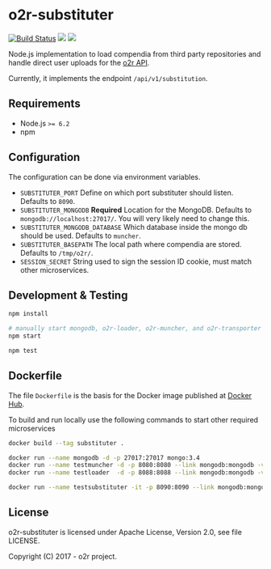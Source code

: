 # o2r-substituter

[![Build Status](https://travis-ci.org/o2r-project/o2r-substituter.svg?branch=master)](https://travis-ci.org/o2r-project/o2r-substituter) [![](https://images.microbadger.com/badges/version/o2rproject/o2r-substituter.svg)](https://microbadger.com/images/o2rproject/o2r-substituter "Get your own version badge on microbadger.com") [![](https://images.microbadger.com/badges/image/o2rproject/o2r-substituter.svg)](https://microbadger.com/images/o2rproject/o2r-substituter "Get your own image badge on microbadger.com")

Node.js implementation to load compendia from third party repositories and handle direct user uploads for the [o2r API](https://o2r.info/api).

Currently, it implements the endpoint `/api/v1/substitution`.

## Requirements

- Node.js `>= 6.2`
- npm

## Configuration

The configuration can be done via environment variables.

- `SUBSTITUTER_PORT`
  Define on which port substituter should listen. Defaults to `8090`.
- `SUBSTITUTER_MONGODB` __Required__
  Location for the MongoDB. Defaults to `mongodb://localhost:27017/`. You will very likely need to change this.
- `SUBSTITUTER_MONGODB_DATABASE`
  Which database inside the mongo db should be used. Defaults to `muncher`.
- `SUBSTITUTER_BASEPATH`
  The local path where compendia are stored. Defaults to `/tmp/o2r/`.
- `SESSION_SECRET`
  String used to sign the session ID cookie, must match other microservices.

## Development & Testing

```bash
npm install

# manually start mongodb, o2r-loader, o2r-muncher, and o2r-transporter
npm start

npm test
```

## Dockerfile

The file `Dockerfile` is the basis for the Docker image published at [Docker Hub](https://hub.docker.com/r/o2rproject/o2r-substituter/).

To build and run locally use the following commands to start other required microservices

```bash
docker build --tag substituter .

docker run --name mongodb -d -p 27017:27017 mongo:3.4
docker run --name testmuncher -d -p 8080:8080 --link mongodb:mongodb -v /tmp/o2r:/tmp/o2r -v /var/run/docker.sock:/var/run/docker.sock -e MUNCHER_MONGODB=mongodb://mongodb:27017 -e DEBUG=* o2rproject/o2r-muncher:latest
docker run --name testloader  -d -p 8088:8088 --link mongodb:mongodb -v /tmp/o2r:/tmp/o2r -v /var/run/docker.sock:/var/run/docker.sock -e LOADER_MONGODB=mongodb://mongodb:27017 -e DEBUG=* loader

docker run --name testsubstituter -it -p 8090:8090 --link mongodb:mongodb -v /tmp/o2r:/tmp/o2r -e SUBSTITUTER_MONGODB=mongodb://mongodb:27017 -e DEBUG=* substituter
```

## License

o2r-substituter is licensed under Apache License, Version 2.0, see file LICENSE.

Copyright (C) 2017 - o2r project.
